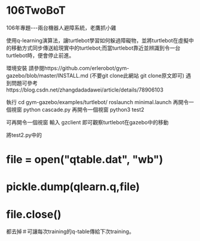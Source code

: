 # 106TwoBoT
106年專題---兩台機器人避障系統，老鷹抓小雞

使用q-learning演算法，讓turtlebot學習如何躲過障礙物，並將turtlebot在虛擬中的移動方式同步傳送給現實中的turtlebot;而當turtlebot靠近並辨識到令一台turtlebot時，便會停止前進。

環境安裝
請參閱https://github.com/erlerobot/gym-gazebo/blob/master/INSTALL.md
(不要git clone此網站 git clone原文即可)
遇到問題可參考https://blog.csdn.net/zhangdadadawei/article/details/78906103

執行
cd gym-gazebo/examples/turtlebot/
roslaunch minimal.launch
再開令一個視窗
python cascade.py
再開令一個視窗
python3 test2

可再開令一個視窗
輸入
gzclient
即可觀察turtlebot在gazebo中的移動

將test2.py中的

#    file = open("qtable.dat", "wb")
                
#    pickle.dump(qlearn.q,file)

            
#    file.close()

都去掉＃可讓每次training的q-table傳給下次training。
